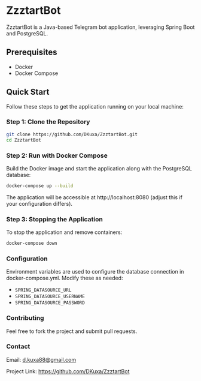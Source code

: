 # ZzztartBot

ZzztartBot is a Java-based Telegram bot application, leveraging Spring Boot and PostgreSQL.

## Prerequisites

- Docker
- Docker Compose

## Quick Start

Follow these steps to get the application running on your local machine:

### Step 1: Clone the Repository

```bash
git clone https://github.com/DKuxa/ZzztartBot.git
cd ZzztartBot
```
### Step 2: Run with Docker Compose
Build the Docker image and start the application along with the PostgreSQL database:

```bash
docker-compose up --build
```
The application will be accessible at http://localhost:8080 (adjust this if your configuration differs).

### Step 3: Stopping the Application
To stop the application and remove containers:

```bash
docker-compose down
```
### Configuration
Environment variables are used to configure the database connection in docker-compose.yml. Modify these as needed:

- `SPRING_DATASOURCE_URL`
- `SPRING_DATASOURCE_USERNAME`
- `SPRING_DATASOURCE_PASSWORD`

### Contributing
Feel free to fork the project and submit pull requests.

### Contact
Email: d.kuxa88@gmail.com

Project Link: https://github.com/DKuxa/ZzztartBot